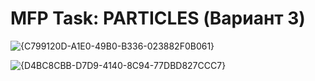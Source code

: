# MFP Task: PARTICLES (Вариант 3)
![{C799120D-A1E0-49B0-B336-023882F0B061}](https://github.com/user-attachments/assets/b4990f3e-f3ab-4f9f-a2e9-241bdc39c5ba)

![{D4BC8CBB-D7D9-4140-8C94-77DBD827CCC7}](https://github.com/user-attachments/assets/e7a89d8e-1c0e-40e0-ba1e-f611d891498b)


